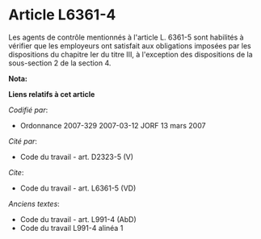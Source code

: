 # Article L6361-4

Les agents de contrôle mentionnés à l'article L. 6361-5 sont habilités à vérifier que les employeurs ont satisfait aux
obligations imposées par les dispositions du chapitre Ier du titre III, à l'exception des dispositions de la sous-section 2
de la section 4.

**Nota:**



**Liens relatifs à cet article**

_Codifié par_:

  - Ordonnance 2007-329 2007-03-12 JORF 13 mars 2007

_Cité par_:

  - Code du travail - art. D2323-5 (V)

_Cite_:

  - Code du travail - art. L6361-5 (VD)

_Anciens textes_:

  - Code du travail - art. L991-4 (AbD)
  - Code du travail L991-4 alinéa 1
